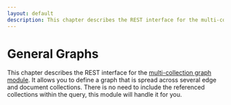 ```yaml
---
layout: default
description: This chapter describes the REST interface for the multi-collection graph module
---
```

General Graphs
==============

This chapter describes the REST interface for the [multi-collection graph module](../manual/graphs.html).
It allows you to define a graph that is spread across several edge and document collections.
There is no need to include the referenced collections within the query, this module will handle it for you.
